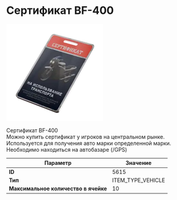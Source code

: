 # Сертификат BF-400

![Item Image](../img/5615.webp?raw=true)

Сертификат BF-400<br>Можно купить сертификат у игроков на центральном рынке.<br>Используется для получения авто марки определенной марки.<br>Необходимо находиться на автобазаре (/GPS)


| Параметр | Значение |
|----------|----------|
| **ID** | 5615 |
| **Тип** | ITEM_TYPE_VEHICLE |
| **Максимальное количество в ячейке** | 10 |

